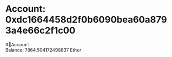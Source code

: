 
Account: 0xdc1664458d2f0b6090bea60a8793a4e66c2f1c00
===================================================
  
#📜Account  
Balance: 7864.504172498837 Ether